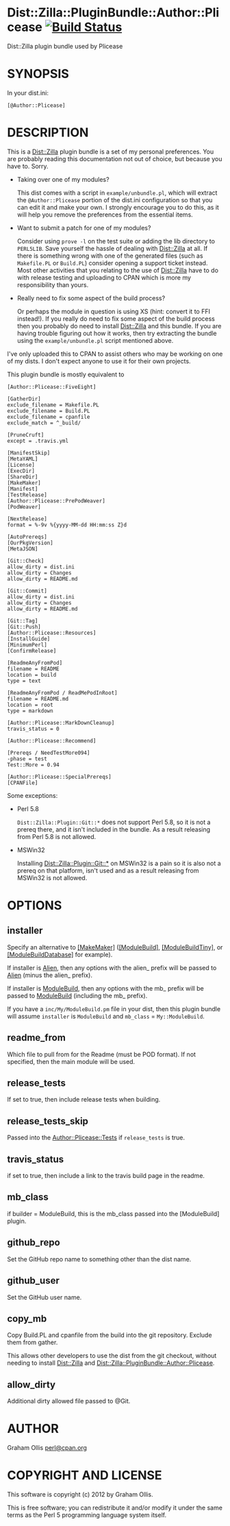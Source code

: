 # Dist::Zilla::PluginBundle::Author::Plicease [![Build Status](https://secure.travis-ci.org/plicease/Dist-Zilla-PluginBundle-Author-Plicease.png)](http://travis-ci.org/plicease/Dist-Zilla-PluginBundle-Author-Plicease)

Dist::Zilla plugin bundle used by Plicease

# SYNOPSIS

In your dist.ini:

    [@Author::Plicease]

# DESCRIPTION

This is a [Dist::Zilla](https://metacpan.org/pod/Dist::Zilla) plugin bundle is a set of my personal preferences.
You are probably reading this documentation not out of choice, but because
you have to.  Sorry.

- Taking over one of my modules?

    This dist comes with a script in `example/unbundle.pl`, which will extract
    the `@Author::Plicease` portion of the dist.ini configuration so that you
    can edit it and make your own.  I strongly encourage you to do this, as it
    will help you remove the preferences from the essential items.

- Want to submit a patch for one of my modules?

    Consider using `prove -l` on the test suite or adding the lib directory
    to `PERL5LIB`.  Save yourself the hassle of dealing with [Dist::Zilla](https://metacpan.org/pod/Dist::Zilla)
    at all.  If there is something wrong with one of the generated files
    (such as `Makefile.PL` or `Build.PL`) consider opening a support ticket
    instead.  Most other activities that you relating to the use of [Dist::Zilla](https://metacpan.org/pod/Dist::Zilla)
    have to do with release testing and uploading to CPAN which is more
    my responsibility than yours.

- Really need to fix some aspect of the build process?

    Or perhaps the module in question is using XS (hint: convert it to FFI
    instead!).  If you really do need to fix some aspect of the build process
    then you probably do need to install [Dist::Zilla](https://metacpan.org/pod/Dist::Zilla) and this bundle.
    If you are having trouble figuring out how it works, then try extracting
    the bundle using the `example/unbundle.pl` script mentioned above.

I've only uploaded this to CPAN to assist others who may be working on
one of my dists.  I don't expect anyone to use it for their own projects.

This plugin bundle is mostly equivalent to

    [Author::Plicease::FiveEight]
    
    [GatherDir]
    exclude_filename = Makefile.PL
    exclude_filename = Build.PL
    exclude_filename = cpanfile
    exclude_match = ^_build/
    
    [PruneCruft]
    except = .travis.yml
    
    [ManifestSkip]
    [MetaYAML]
    [License]
    [ExecDir]
    [ShareDir]
    [MakeMaker]
    [Manifest]
    [TestRelease]
    [Author::Plicease::PrePodWeaver]
    [PodWeaver]
    
    [NextRelease]
    format = %-9v %{yyyy-MM-dd HH:mm:ss Z}d
    
    [AutoPrereqs]
    [OurPkgVersion]
    [MetaJSON]
    
    [Git::Check]
    allow_dirty = dist.ini
    allow_dirty = Changes
    allow_dirty = README.md
    
    [Git::Commit]
    allow_dirty = dist.ini
    allow_dirty = Changes
    allow_dirty = README.md
    
    [Git::Tag]
    [Git::Push]
    [Author::Plicease::Resources]
    [InstallGuide]
    [MinimumPerl]
    [ConfirmRelease]
    
    [ReadmeAnyFromPod]
    filename = README
    location = build
    type = text
    
    [ReadmeAnyFromPod / ReadMePodInRoot]
    filename = README.md
    location = root
    type = markdown
    
    [Author::Plicease::MarkDownCleanup]
    travis_status = 0
    
    [Author::Plicease::Recommend]
    
    [Prereqs / NeedTestMore094]
    -phase = test
    Test::More = 0.94
    
    [Author::Plicease::SpecialPrereqs]
    [CPANFile]

Some exceptions:

- Perl 5.8

    `Dist::Zilla::Plugin::Git::*` does not support Perl 5.8, so it
    is not a prereq there, and it isn't included in the bundle.  As a result
    releasing from Perl 5.8 is not allowed.

- MSWin32

    Installing [Dist::Zilla::Plugin::Git::\*](https://metacpan.org/pod/Dist::Zilla::Plugin::Git::*) on MSWin32 is a pain
    so it is also not a prereq on that platform, isn't used and as a result
    releasing from MSWin32 is not allowed.

# OPTIONS

## installer

Specify an alternative to [\[MakeMaker\]](https://metacpan.org/pod/Dist::Zilla::Plugin::MakeMaker)
([\[ModuleBuild\]](https://metacpan.org/pod/Dist::Zilla::Plugin::ModuleBuild),
[\[ModuleBuildTiny\]](https://metacpan.org/pod/Dist::Zilla::Plugin::ModuleBuildTiny), or
[\[ModuleBuildDatabase\]](https://metacpan.org/pod/Dist::Zilla::Plugin::ModuleBuildDatabase) for example).

If installer is [Alien](https://metacpan.org/pod/Dist::Zilla::Plugin::Alien), then any options 
with the alien\_ prefix will be passed to [Alien](https://metacpan.org/pod/Dist::Zilla::Plugin::Alien)
(minus the alien\_ prefix).

If installer is [ModuleBuild](https://metacpan.org/pod/Dist::Zilla::Plugin::ModuleBuild), then any
options with the mb\_ prefix will be passed to [ModuleBuild](https://metacpan.org/pod/Dist::Zilla::Plugin::ModuleBuild)
(including the mb\_ prefix).

If you have a `inc/My/ModuleBuild.pm` file in your dist, then this plugin bundle
will assume `installer` is `ModuleBuild` and `mb_class` = `My::ModuleBuild`.

## readme\_from

Which file to pull from for the Readme (must be POD format).  If not 
specified, then the main module will be used.

## release\_tests

If set to true, then include release tests when building.

## release\_tests\_skip

Passed into the [Author::Plicease::Tests](https://metacpan.org/pod/Dist::Zilla::Plugin::Author::Plicease::Tests)
if `release_tests` is true.

## travis\_status

if set to true, then include a link to the travis build page in the readme.

## mb\_class

if builder = ModuleBuild, this is the mb\_class passed into the \[ModuleBuild\]
plugin.

## github\_repo

Set the GitHub repo name to something other than the dist name.

## github\_user

Set the GitHub user name.

## copy\_mb

Copy Build.PL and cpanfile from the build into the git repository.
Exclude them from gather.

This allows other developers to use the dist from the git checkout, without needing
to install [Dist::Zilla](https://metacpan.org/pod/Dist::Zilla) and [Dist::Zilla::PluginBundle::Author::Plicease](https://metacpan.org/pod/Dist::Zilla::PluginBundle::Author::Plicease).

## allow\_dirty

Additional dirty allowed file passed to @Git.

# AUTHOR

Graham Ollis <perl@cpan.org>

# COPYRIGHT AND LICENSE

This software is copyright (c) 2012 by Graham Ollis.

This is free software; you can redistribute it and/or modify it under
the same terms as the Perl 5 programming language system itself.
